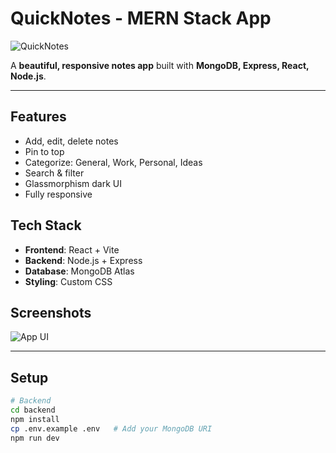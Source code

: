 # QuickNotes - MERN Stack App

![QuickNotes](https://via.placeholder.com/1200x600/6e48aa/ffffff?text=QuickNotes+MERN+App)

A **beautiful, responsive notes app** built with **MongoDB, Express, React, Node.js**.

---

## Features
- Add, edit, delete notes
- Pin to top
- Categorize: General, Work, Personal, Ideas
- Search & filter
- Glassmorphism dark UI
- Fully responsive

## Tech Stack
- **Frontend**: React + Vite
- **Backend**: Node.js + Express
- **Database**: MongoDB Atlas
- **Styling**: Custom CSS

## Screenshots
![App UI](./screenshots/app.png)

---

## Setup

```bash
# Backend
cd backend
npm install
cp .env.example .env   # Add your MongoDB URI
npm run dev
